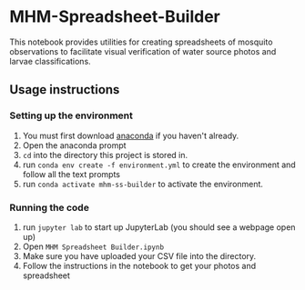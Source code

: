 # MHM-Spreadsheet-Builder

This notebook provides utilities for creating spreadsheets of mosquito observations to facilitate visual verification of water source photos and larvae classifications.

## Usage instructions

### Setting up the environment

1. You must first download [anaconda](https://www.anaconda.com/products/distribution) if you haven't already.
2. Open the anaconda prompt
3. `cd` into the directory this project is stored in.
4. run `conda env create -f environment.yml` to create the environment and follow all the text prompts
5. run `conda activate mhm-ss-builder` to activate the environment.

### Running the code
1. run `jupyter lab` to start up JupyterLab (you should see a webpage open up)
2. Open `MHM Spreadsheet Builder.ipynb` 
3. Make sure you have uploaded your CSV file into the directory.
4. Follow the instructions in the notebook to get your photos and spreadsheet
